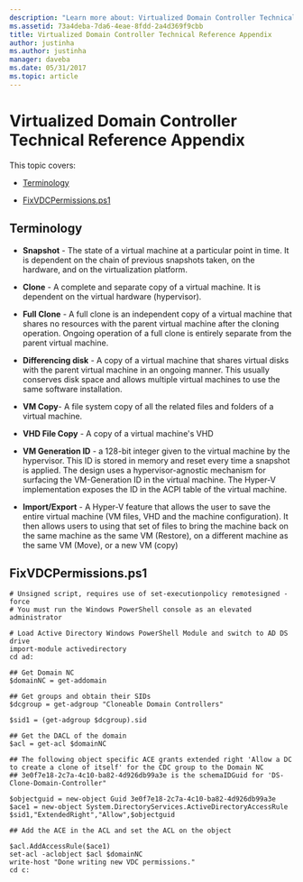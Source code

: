 ```yaml
---
description: "Learn more about: Virtualized Domain Controller Technical Reference Appendix"
ms.assetid: 73a4deba-7da6-4eae-8fdd-2a4d369f9cbb
title: Virtualized Domain Controller Technical Reference Appendix
author: justinha
ms.author: justinha
manager: daveba
ms.date: 05/31/2017
ms.topic: article
---
```


# Virtualized Domain Controller Technical Reference Appendix

This topic covers:

-   [Terminology](#BKMK_Terms)

-   [FixVDCPermissions.ps1](#BKMK_FixPDCPerms)

## <a name="BKMK_Terms"></a>Terminology

-   **Snapshot** - The state of a virtual machine at a particular point in time. It is dependent on the chain of previous snapshots taken, on the hardware, and on the virtualization platform.

-   **Clone** - A complete and separate copy of a virtual machine. It is dependent on the virtual hardware (hypervisor).

-   **Full Clone** - A full clone is an independent copy of a virtual machine that shares no resources with the parent virtual machine after the cloning operation. Ongoing operation of a full clone is entirely separate from the parent virtual machine.

-   **Differencing disk** - A copy of a virtual machine that shares virtual disks with the parent virtual machine in an ongoing manner. This usually conserves disk space and allows multiple virtual machines to use the same software installation.

-   **VM Copy**- A file system copy of all the related files and folders of a virtual machine.

-   **VHD File Copy** - A copy of a virtual machine's VHD

-   **VM Generation ID** - a 128-bit integer given to the virtual machine by the hypervisor. This ID is stored in memory and reset every time a snapshot is applied. The design uses a hypervisor-agnostic mechanism for surfacing the VM-Generation ID in the virtual machine. The Hyper-V implementation exposes the ID in the ACPI table of the virtual machine.

-   **Import/Export** - A Hyper-V feature that allows the user to save the entire virtual machine (VM files, VHD and the machine configuration). It then allows users to using that set of files to bring the machine back on the same machine as the same VM (Restore), on a different machine as the same VM (Move), or a new VM (copy)

## <a name="BKMK_FixPDCPerms"></a>FixVDCPermissions.ps1

```
# Unsigned script, requires use of set-executionpolicy remotesigned -force
# You must run the Windows PowerShell console as an elevated administrator

# Load Active Directory Windows PowerShell Module and switch to AD DS drive
import-module activedirectory
cd ad:

## Get Domain NC
$domainNC = get-addomain

## Get groups and obtain their SIDs
$dcgroup = get-adgroup "Cloneable Domain Controllers"

$sid1 = (get-adgroup $dcgroup).sid

## Get the DACL of the domain
$acl = get-acl $domainNC

## The following object specific ACE grants extended right 'Allow a DC to create a clone of itself' for the CDC group to the Domain NC
## 3e0f7e18-2c7a-4c10-ba82-4d926db99a3e is the schemaIDGuid for 'DS-Clone-Domain-Controller"

$objectguid = new-object Guid 3e0f7e18-2c7a-4c10-ba82-4d926db99a3e
$ace1 = new-object System.DirectoryServices.ActiveDirectoryAccessRule $sid1,"ExtendedRight","Allow",$objectguid

## Add the ACE in the ACL and set the ACL on the object

$acl.AddAccessRule($ace1)
set-acl -aclobject $acl $domainNC
write-host "Done writing new VDC permissions."
cd c:
```



